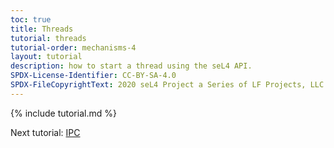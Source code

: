 ```yaml
---
toc: true
title: Threads
tutorial: threads
tutorial-order: mechanisms-4
layout: tutorial
description: how to start a thread using the seL4 API.
SPDX-License-Identifier: CC-BY-SA-4.0
SPDX-FileCopyrightText: 2020 seL4 Project a Series of LF Projects, LLC.
---
```

{% include tutorial.md %}

Next tutorial: <a href="ipc">IPC</a>